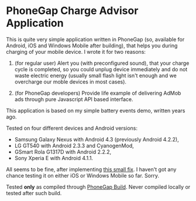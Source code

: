 # PhoneGap Charge Advisor Application

This is quite very simple application written in PhoneGap (so, available for Android, iOS and Windows Mobile after building), that helps you during charging of your mobile device. I wrote it for two reasons:

1. (for regular user) Alert you (with preconfigured sound), that your charge cycle is completed, so you could unplug device immediately and do not waste electric energy (usually small flash light isn't enough and we overcharge our moble devices in most cases).

2. (for PhoneGap developers) Provide life example of delivering AdMob ads through pure Javascript API based interface.
 
This application is based on my simple battery events demo, written years ago.

Tested on four different devices and Android versions:

- Samsung Galaxy Nexus with Android 4.3 (previously Android 4.2.2),
- LG GT540 with Android 2.3.3 and CyanogenMod, 
- GSmart Rola G1317D with Android 2.2.2,
- Sony Xperia E with Android 4.1.1.

All seems to be fine, after implementing [this small fix](https://github.com/phonegap/build/issues/178#issuecomment-24287410). I haven't got any chance testing it on either iOS or Windows Mobile so far. Sorry.

Tested **only** as compiled through [PhoneGap Build](http://build.phonegap.com). Never compiled locally or tested after such build.

